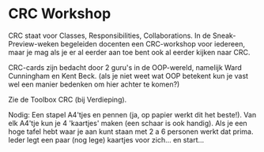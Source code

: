 # CRC Workshop
CRC staat voor Classes, Responsibilities, Collaborations.
In de Sneak-Preview-weken begeleiden docenten een CRC-workshop voor iedereen, maar je mag als je er al eerder aan toe bent ook al eerder kijken naar CRC.

CRC-cards zijn bedacht door 2 guru's in de OOP-wereld, namelijk Ward Cunningham en Kent Beck.
(als je niet weet wat OOP betekent kun je vast wel een manier bedenken om hier achter te komen?)

Zie de Toolbox CRC (bij Verdieping).

Nodig:
Een stapel A4'tjes en pennen (ja, op papier werkt dit het beste!). Van elk A4'tje kun je 4 'kaartjes' maken (een schaar is ook handig). Als je een hoge tafel hebt waar je aan kunt staan met 2 a 6 personen werkt dat prima. Ieder legt een paar (nog lege) kaartjes voor zich... en start...
